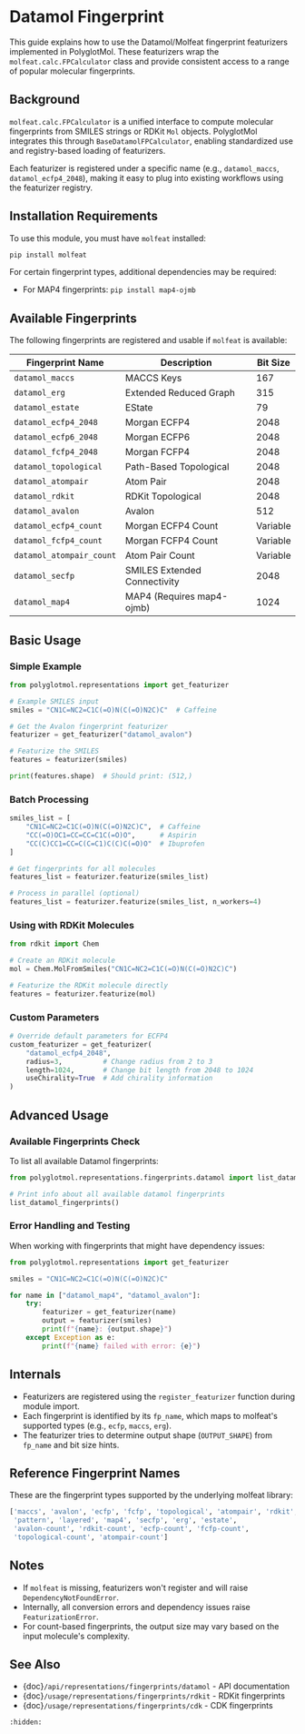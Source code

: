 # Datamol Fingerprint

This guide explains how to use the Datamol/Molfeat fingerprint featurizers implemented in PolyglotMol. These featurizers wrap the `molfeat.calc.FPCalculator` class and provide consistent access to a range of popular molecular fingerprints.

## Background

`molfeat.calc.FPCalculator` is a unified interface to compute molecular fingerprints from SMILES strings or RDKit `Mol` objects. PolyglotMol integrates this through `BaseDatamolFPCalculator`, enabling standardized use and registry-based loading of featurizers.

Each featurizer is registered under a specific name (e.g., `datamol_maccs`, `datamol_ecfp4_2048`), making it easy to plug into existing workflows using the featurizer registry.

## Installation Requirements

To use this module, you must have `molfeat` installed:

```bash
pip install molfeat
```

For certain fingerprint types, additional dependencies may be required:
- For MAP4 fingerprints: `pip install map4-ojmb`

## Available Fingerprints

The following fingerprints are registered and usable if `molfeat` is available:

| Fingerprint Name | Description | Bit Size |
|------------------|-------------|----------|
| `datamol_maccs` | MACCS Keys | 167 |
| `datamol_erg` | Extended Reduced Graph | 315 |
| `datamol_estate` | EState | 79 |
| `datamol_ecfp4_2048` | Morgan ECFP4 | 2048 |
| `datamol_ecfp6_2048` | Morgan ECFP6 | 2048 |
| `datamol_fcfp4_2048` | Morgan FCFP4 | 2048 |
| `datamol_topological` | Path-Based Topological | 2048 |
| `datamol_atompair` | Atom Pair | 2048 |
| `datamol_rdkit` | RDKit Topological | 2048 |
| `datamol_avalon` | Avalon | 512 |
| `datamol_ecfp4_count` | Morgan ECFP4 Count | Variable |
| `datamol_fcfp4_count` | Morgan FCFP4 Count | Variable |
| `datamol_atompair_count` | Atom Pair Count | Variable |
| `datamol_secfp` | SMILES Extended Connectivity | 2048 |
| `datamol_map4` | MAP4 (Requires map4-ojmb) | 1024 |


## Basic Usage

### Simple Example

```python
from polyglotmol.representations import get_featurizer

# Example SMILES input
smiles = "CN1C=NC2=C1C(=O)N(C(=O)N2C)C"  # Caffeine

# Get the Avalon fingerprint featurizer
featurizer = get_featurizer("datamol_avalon")

# Featurize the SMILES
features = featurizer(smiles)

print(features.shape)  # Should print: (512,)
```

### Batch Processing

```python
smiles_list = [
    "CN1C=NC2=C1C(=O)N(C(=O)N2C)C",  # Caffeine
    "CC(=O)OC1=CC=CC=C1C(=O)O",      # Aspirin
    "CC(C)CC1=CC=C(C=C1)C(C)C(=O)O"  # Ibuprofen
]

# Get fingerprints for all molecules
features_list = featurizer.featurize(smiles_list)

# Process in parallel (optional)
features_list = featurizer.featurize(smiles_list, n_workers=4)
```

### Using with RDKit Molecules

```python
from rdkit import Chem

# Create an RDKit molecule
mol = Chem.MolFromSmiles("CN1C=NC2=C1C(=O)N(C(=O)N2C)C")

# Featurize the RDKit molecule directly
features = featurizer.featurize(mol)
```

### Custom Parameters

```python
# Override default parameters for ECFP4
custom_featurizer = get_featurizer(
    "datamol_ecfp4_2048", 
    radius=3,          # Change radius from 2 to 3
    length=1024,       # Change bit length from 2048 to 1024
    useChirality=True  # Add chirality information
)
```

## Advanced Usage

### Available Fingerprints Check

To list all available Datamol fingerprints:

```python
from polyglotmol.representations.fingerprints.datamol import list_datamol_fingerprints

# Print info about all available datamol fingerprints
list_datamol_fingerprints()
```

### Error Handling and Testing

When working with fingerprints that might have dependency issues:

```python
from polyglotmol.representations import get_featurizer

smiles = "CN1C=NC2=C1C(=O)N(C(=O)N2C)C"

for name in ["datamol_map4", "datamol_avalon"]:
    try:
        featurizer = get_featurizer(name)
        output = featurizer(smiles)
        print(f"{name}: {output.shape}")
    except Exception as e:
        print(f"{name} failed with error: {e}")
```

## Internals

* Featurizers are registered using the `register_featurizer` function during module import.
* Each fingerprint is identified by its `fp_name`, which maps to molfeat's supported types (e.g., `ecfp`, `maccs`, `erg`).
* The featurizer tries to determine output shape (`OUTPUT_SHAPE`) from `fp_name` and bit size hints.

## Reference Fingerprint Names

These are the fingerprint types supported by the underlying molfeat library:

```python
['maccs', 'avalon', 'ecfp', 'fcfp', 'topological', 'atompair', 'rdkit',
 'pattern', 'layered', 'map4', 'secfp', 'erg', 'estate',
 'avalon-count', 'rdkit-count', 'ecfp-count', 'fcfp-count',
 'topological-count', 'atompair-count']
```

## Notes

* If `molfeat` is missing, featurizers won't register and will raise `DependencyNotFoundError`.
* Internally, all conversion errors and dependency issues raise `FeaturizationError`.
* For count-based fingerprints, the output size may vary based on the input molecule's complexity.

## See Also

* {doc}`/api/representations/fingerprints/datamol` - API documentation
* {doc}`/usage/representations/fingerprints/rdkit` - RDKit fingerprints
* {doc}`/usage/representations/fingerprints/cdk` - CDK fingerprints

```{toctree}
:hidden:
```